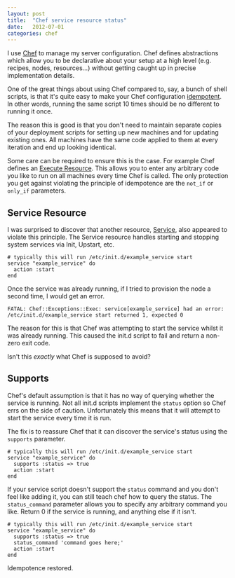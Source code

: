 ```yaml
---
layout: post
title:  "Chef service resource status"
date:   2012-07-01
categories: chef
---
```


I use [Chef](http://www.opscode.com/chef/) to manage my server configuration. Chef defines abstractions which allow you to be declarative about your setup at a high level (e.g. recipes, nodes, resources...) without getting caught up in precise implementation details.

One of the great things about using Chef compared to, say, a bunch of shell scripts, is that it's quite easy to make your Chef configuration [idempotent](http://en.wikipedia.org/wiki/Idempotence). In other words, running the same script 10 times should be no different to running it once.

The reason this is good is that you don't need to maintain separate copies of your deployment scripts for setting up new machines and for updating existing ones. All machines have the same code applied to them at every iteration and end up looking identical. 

Some care can be required to ensure this is the case. For example Chef defines an [Execute Resource](http://wiki.opscode.com/display/chef/Resources#Resources-Execute). This allows you to enter any arbitrary code you like to run on all machines every time Chef is called. The only protection you get against violating the principle of idempotence are the `not_if` or `only_if` parameters.

## Service Resource ##

I was surprised to discover that another resource, [Service](http://wiki.opscode.com/display/chef/Resources#Resources-Service), also appeared to violate this principle. The Service resource handles starting and stopping system services via Init, Upstart, etc.
    
    # typically this will run /etc/init.d/example_service start
    service "example_service" do
      action :start
    end

Once the service was already running, if I tried to provision the node a second time, I would get an error.

    FATAL: Chef::Exceptions::Exec: service[example_service] had an error: /etc/init.d/example_service start returned 1, expected 0
    
The reason for this is that Chef was attempting to start the service whilst it was already running. This caused the init.d script to fail and return a non-zero exit code.

Isn't this *exactly* what Chef is supposed to avoid?

## Supports ##

Chef's default assumption is that it has no way of querying whether the service is running. Not all init.d scripts implement the `status` option so Chef errs on the side of caution. Unfortunately this means that it will attempt to start the service every time it is run.

The fix is to reassure Chef that it can discover the service's status using the `supports` parameter.

    # typically this will run /etc/init.d/example_service start
    service "example_service" do
      supports :status => true
      action :start
    end
    
If your service script doesn't support the `status` command and you don't feel like adding it, you can still teach chef how to query the status. The `status_command` parameter allows you to specify any arbitrary command you like. Return 0 if the service is running, and anything else if it isn't.

    # typically this will run /etc/init.d/example_service start
    service "example_service" do
      supports :status => true
      status_command 'command goes here;'
      action :start
    end

Idempotence restored.

